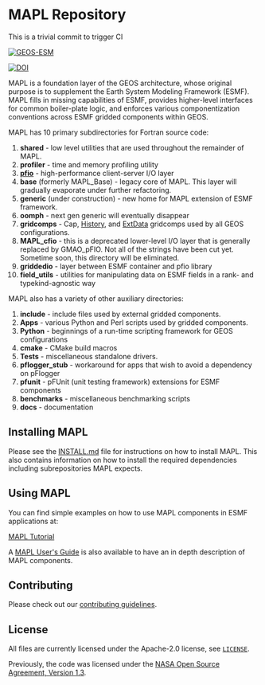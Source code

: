 # MAPL Repository

This is a trivial commit to trigger CI

[![GEOS-ESM](https://circleci.com/gh/GEOS-ESM/MAPL.svg?style=svg)](https://app.circleci.com/pipelines/github/GEOS-ESM/MAPL)

[![DOI](https://zenodo.org/badge/195083467.svg)](https://zenodo.org/badge/latestdoi/195083467)

MAPL is a foundation layer of the GEOS architecture, whose original purpose is to supplement the Earth System Modeling Framework (ESMF).   MAPL fills in missing capabilities of ESMF, provides higher-level interfaces for common boiler-plate logic, and enforces various componentization conventions across ESMF gridded components within GEOS.

MAPL has 10 primary subdirectories for Fortran source code:

1. **shared** - low level utilities that are used throughout the remainder of MAPL.
2. **profiler** - time and memory profiling utility
3. [**pfio**](https://github.com/GEOS-ESM/MAPL/tree/main/pfio) - high-performance client-server I/O layer
4. **base** (formerly MAPL_Base) - legacy core of MAPL.   This layer will gradually evaporate under further refactoring.
5. **generic** (under construction) - new home for MAPL extension of ESMF framework.
6. **oomph** - next gen generic will eventually disappear
7. **gridcomps** - Cap, [History](https://github.com/GEOS-ESM/MAPL/tree/main/gridcomps/History), and [ExtData](https://github.com/GEOS-ESM/MAPL/tree/main/gridcomps/ExtData2G) gridcomps used by all GEOS configurations.
8. **MAPL_cfio** - this is a deprecated lower-level I/O layer that is generally replaced by GMAO_pFIO.    Not all of the strings have been cut yet.  Sometime soon, this directory will be eliminated.
9. **griddedio** - layer between ESMF container and pfio library
10. **field_utils** - utilities for manipulating data on ESMF fields in a rank- and typekind-agnostic way


MAPL also has a variety of other auxiliary directories:

1. **include** - include files used by external gridded components.
2. **Apps** - various Python and Perl scripts used by gridded components.
3. **Python** - beginnings of a run-time scripting framework for GEOS configurations
4. **cmake** - CMake build macros
5. **Tests** - miscellaneous standalone drivers.
6. **pflogger_stub** - workaround for apps that wish to avoid a dependency on pFlogger
7. **pfunit** - pFUnit (unit testing framework) extensions for ESMF components
8. **benchmarks** - miscellaneous benchmarking scripts
9. **docs** - documentation

## Installing MAPL

Please see the [INSTALL.md](INSTALL.md) file for instructions on how to install
MAPL. This also contains information on how to install the required dependencies
including subrepositories MAPL expects.

## Using MAPL

You can find simple examples on how to use MAPL components in ESMF applications at:

[MAPL Tutorial](https://github.com/GEOS-ESM/MAPL/blob/main/docs/tutorial/README.md)

A [MAPL User's Guide](https://github.com/GEOS-ESM/MAPL/blob/main/docs/user_guide/README.md) is also available to have an in depth description of MAPL components.

## Contributing

Please check out our [contributing guidelines](CONTRIBUTING.md).

## License

All files are currently licensed under the Apache-2.0 license, see [`LICENSE`](LICENSE).

Previously, the code was licensed under the [NASA Open Source Agreement, Version 1.3](LICENSE-NOSA).
